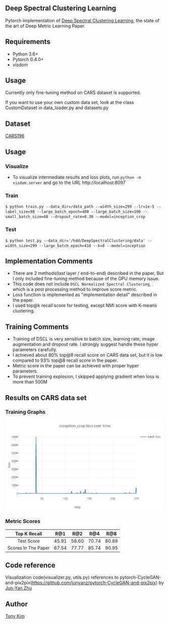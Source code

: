## Deep Spectral Clustering Learning

Pytorch Implementation of [Deep Spectral Clustering Learning](http://www.cs.toronto.edu/~law/publications/ICML/2017/final_version.pdf), the state of the art of Deep Metric Learning Paper.

## Requirements

- Python 3.6+
- Pytorch 0.4.0+
- visdom

## Usage

Currently only fine-tuning method on CARS dataset is supported.

If you want to use your own custom data set, look at the class CustomDataset in data_loader.py and datasets.py

## Dataset
[CARS196](https://ai.stanford.edu/~jkrause/cars/car_dataset.html)

## Usage

### Visualize
- To visualize intermediate results and loss plots, run `python -m visdom.server` and go to the URL http://localhost:8097

### Train
    $ python train.py --data_dir=/data_path --width_size=299 --lr=1e-5 --label_size=98 --large_batch_epoch=400 --large_batch_size=100 --small_batch_size=60 --dropout_rate=0.30 --model=inception_crop

### Test
    $ python test.py --data_dir='/hdd/DeepSpectralClustering/data' --width_size=299 --large_batch_epoch=410 --k=8 --model=inception

## Implementation Comments
- There are 2 methods(last layer / end-to-end) described in the paper, But I only included fine-tuning method because of the GPU memory issue.
- This code does not include `DSCL Normalized Spectral Clustering`, which is a post processing method to improve score metric.
- Loss function is implemented as "implementation detail" described in the paper.
- I used top@k recall score for testing, except NMI score with K-means clustering.

## Training Comments
- Training of DSCL is very sensitive to batch size, learning rate, image augmentation and dropout rate. I strongly suggest handle these hyper parameters carefully.
- I achieved about 80% top@8 recall score on CARS data set, but it is low compared to 93% top@8 recall score in the paper.
- Metric score in the paper can be achieved with proper hyper parameters.
- To prevent training explosion, I skipped applying gradient when loss is more than 500M

## Results on CARS data set

### Training Graphs
<img src='./assets/training_loss.png'>

### Metric Scores
Top K Recall|R@1|R@2|R@4|R@8
:----:|:--------:|:---------:|:------:|:-------:
Test Score|45.91|58.60|70.74|80.88
Scores In The Paper|67.54|77.77|85.74|90.95

## Code reference

Visualization code(visualizer.py, utils.py) references to pytorch-CycleGAN-and-pix2pix(https://github.com/junyanz/pytorch-CycleGAN-and-pix2pix) by [Jun-Yan Zhu](https://github.com/junyanz)

## Author

[Tony Kim](https://github.com/wlwkgus)